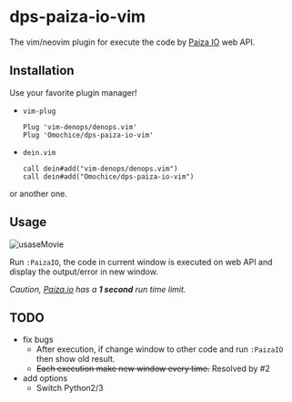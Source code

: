 # dps-paiza-io-vim

The vim/neovim plugin for execute the code by [Paiza IO](https://paiza.io/en) web API.

## Installation

Use your favorite plugin manager!
- `vim-plug`
    ```vim
    Plug 'vim-denops/denops.vim'
    Plug 'Omochice/dps-paiza-io-vim'
    ```

- `dein.vim`
    ```vim
    call dein#add("vim-denops/denops.vim")
    call dein#add("Omochice/dps-paiza-io-vim")
    ```
or another one.

## Usage

![usaseMovie](https://i.gyazo.com/32e69148c653a8c3902441253871b815.gif)

Run `:PaizaIO`, the code in current window is executed on web API and display the output/error in new window.

*Caution, [Paiza.io](https://paiza.io/en) has a **1 second** run time limit.*

## TODO

- fix bugs
    - After execution, if change window to other code and run `:PaizaIO` then show old result.
    - ~~Each execution make new window every time.~~ Resolved by #2
- add options
    - Switch Python2/3
